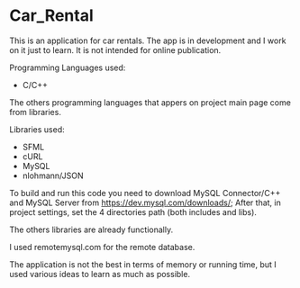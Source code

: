 # Car_Rental

This is an application for car rentals. The app is in development and I work on it just to learn. It is not intended for online publication.

Programming Languages used:
  - C/C++

The others programming languages that appers on project main page come from libraries.

Libraries used:
  - SFML
  - cURL
  - MySQL
  - nlohmann/JSON

To build and run this code you need to download MySQL Connector/C++ and MySQL Server from https://dev.mysql.com/downloads/;
After that, in project settings, set the 4 directories path (both includes and libs).

The others libraries are already functionally.

I used remotemysql.com for the remote database.

The application is not the best in terms of memory or running time, but I used various ideas to learn as much as possible.
